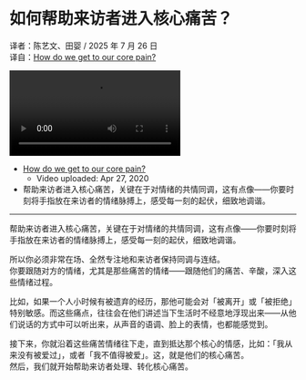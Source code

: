 # 如何帮助来访者进入核心痛苦？
译者：陈艺文、田婴 / 2025 年 7 月 26 日  
译自：[How do we get to our core pain?](https://youtube.com/watch?v=hEHbrQ6hwFs)  

<div class="video-wrapper"><video src="/assets/files/how_core_pain.mp4" controls playsinline></video></div>

- [How do we get to our core pain?](https://youtube.com/watch?v=hEHbrQ6hwFs)
  - Video uploaded: Apr 27, 2020
- 帮助来访者进入核心痛苦，关键在于对情绪的共情同调，这有点像——你要时刻将手指放在来访者的情绪脉搏上，感受每一刻的起伏，细致地调谐。

---

帮助来访者进入核心痛苦，关键在于对情绪的共情同调，这有点像——你要时刻将手指放在来访者的情绪脉搏上，感受每一刻的起伏，细致地调谐。

所以你必须非常在场、全然专注地和来访者保持同调与连结。  
你要跟随对方的情绪，尤其是那些痛苦的情绪——跟随他们的痛苦、辛酸，深入这些情绪过程。

比如，如果一个人小时候有被遗弃的经历，那他可能会对「被离开」或「被拒绝」特别敏感。而这些痛点，往往会在他们讲述当下生活时不经意地浮现出来——从他们说话的方式中可以听出来，从声音的语调、脸上的表情，也都能感觉到。

接下来，你就沿着这些痛苦情绪往下走，直到抵达那个核心的情感，比如：「我从来没有被爱过」，或者「我不值得被爱」。这，就是他们的核心痛苦。  
然后，我们就开始帮助来访者处理、转化核心痛苦。
